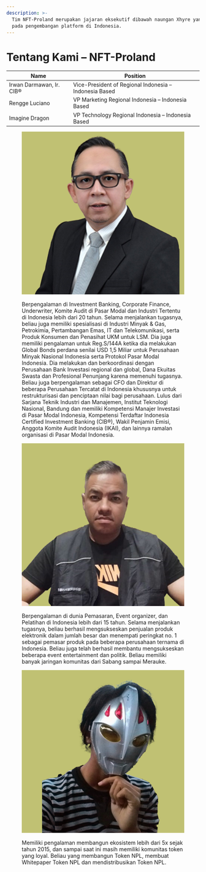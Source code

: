 ```yaml
---
description: >-
  Tim NFT-Proland merupakan jajaran eksekutif dibawah naungan Xhyre yang fokus
  pada pengembangan platform di Indonesia.
---
```


# Tentang Kami – NFT-Proland

<table data-view="cards"><thead><tr><th>Name</th><th>Position</th></tr></thead><tbody><tr><td>Irwan Darmawan, Ir. CIB®</td><td>Vice-President of Regional Indonesia – Indonesia Based</td></tr><tr><td>Rengge Luciano</td><td>VP Marketing Regional Indonesia – Indonesia Based</td></tr><tr><td>Imagine Dragon</td><td>VP Technology Regional Indonesia – Indonesia Based</td></tr></tbody></table>

<div>

<figure><img src=".gitbook/assets/Untitled-2.jpg" alt=""><figcaption><p>Berpengalaman di Investment Banking, Corporate Finance, Underwriter, Komite Audit di Pasar Modal dan Industri Tertentu di Indonesia lebih dari 20 tahun. Selama menjalankan tugasnya, beliau juga memiliki spesialisasi di Industri Minyak &#x26; Gas, Petrokimia, Pertambangan Emas, IT dan Telekomunikasi, serta Produk Konsumen dan Penasihat UKM untuk LSM. Dia juga memiliki pengalaman untuk Reg.S/144A ketika dia melakukan Global Bonds perdana senilai USD 1,5 Miliar untuk Perusahaan Minyak Nasional Indonesia serta Protokol Pasar Modal Indonesia. Dia melakukan dan berkoordinasi dengan Perusahaan Bank Investasi regional dan global, Dana Ekuitas Swasta dan Profesional Penunjang karena memenuhi tugasnya. Beliau juga berpengalaman sebagai CFO dan Direktur di beberapa Perusahaan Tercatat di Indonesia khususnya untuk restrukturisasi dan penciptaan nilai bagi perusahaan. Lulus dari Sarjana Teknik Industri dan Manajemen, Institut Teknologi Nasional, Bandung dan memiliki Kompetensi Manajer Investasi di Pasar Modal Indonesia, Kompetensi Terdaftar Indonesia Certified Investment Banking (CIB®), Wakil Penjamin Emisi, Anggota Komite Audit Indonesia (IKAI), dan lainnya ramalan organisasi di Pasar Modal Indonesia.</p></figcaption></figure>

 

<figure><img src=".gitbook/assets/Untitled-2w.jpg" alt=""><figcaption><p>Berpengalaman di dunia Pemasaran, Event organizer, dan Pelatihan di Indonesia lebih dari 15 tahun. Selama menjalankan tugasnya, beliau berhasil mengsukseskan penjualan produk elektronik dalam jumlah besar dan menempati peringkat no. 1 sebagai pemasar produk pada beberapa perusahaan ternama di Indonesia. Beliau juga telah berhasil membantu mengsukseskan beberapa event entertainment dan politik. Beliau memiliki banyak jaringan komunitas dari Sabang sampai Merauke.</p></figcaption></figure>

 

<figure><img src=".gitbook/assets/Untitled-2dsa.jpg" alt=""><figcaption><p>Memiliki pengalaman membangun ekosistem lebih dari 5x sejak tahun 2015, dan sampai saat ini masih memiliki komunitas token yang loyal. Beliau yang membangun Token NPL, membuat Whitepaper Token NPL dan mendistribusikan Token NPL.</p></figcaption></figure>

</div>

